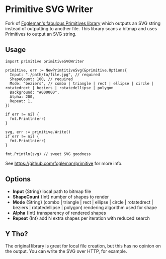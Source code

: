 # Primitive SVG Writer
Fork of [Fogleman's fabulous Primitives library](https://github.com/fogleman/primitive) which outputs an SVG string instead of outputting to another file.
This library scans a bitmap and uses Primitives to output an SVG string.
## Usage
```
import primitive primitiveSVGWriter

primitive, err := NewPrimtitiveSvg(&primitive.Options{
  Input: "./path/to/file.jpg", // required
  ShapeCount: 100, // required
  Mode: "beziers", // combo | triangle | rect | ellipse | circle | rotatedrect | beziers | rotatedellipse | polygon
  Background: "#000000",
  Alpha: 200,
  Repeat: 1,
})

if err != nil {
  fmt.Println(err)
}

svg, err := primitive.Write()
if err != nil {
  fmt.Println(err)
}

fmt.Println(svg) // sweet SVG goodness

```
See https://github.com/fogleman/primitive for more info.

## Options
- **Input**      {String} local path to bitmap file
- **ShapeCount** {Int} number of shapes to render 
- **Mode**       {String} (combo | triangle | rect | ellipse | circle | rotatedrect | beziers | rotatedellipse | polygon) rendering algorithm used for shape
- **Alpha**      {Int} transparency of rendered shapes
- **Repeat**     {Int} add N extra shapes per iteration with reduced search

## Y Tho?
The original library is great for local file creation, but this has no opinion on the output. You can write the SVG over HTTP, for example.



